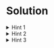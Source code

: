 # Solution

<details>
<summary> 
Hint 1
</summary>
The brute force O(N^2) solution is obvious. Try to think if you can use sorting (you might have to also store the index information) to optimize it to O(N log N).
</details>

<details>
<summary>
Hint 2
</summary>
Think if you can further reduce the complexity of your algorithm to O(N). You might need extra space.
Given a index i, we basically want to find the maximum index j, such that A[i] <= A[j].
So, does storing the suffixMax (i.e. maximum starting from a given index till the end) help?

At an index, if the suffixMax at next index is greater than it, definitely we can get a possible value from here. How to get the maximum one?
</details>

<details>
<summary>
Hint 3
</summary>
Now, also think if storing or calculating (while iterating) the prefixMin can help in some way!
</details>